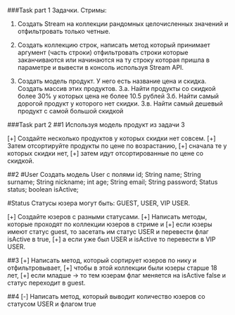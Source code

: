 ###Task part 1
   Задачки. Стримы:
   1. Создать Stream на коллекции рандомных целочисленных значений и отфильтровать только четные.
      
   2. Создать коллекцию строк, написать метод который принимает аргумент (часть строки)
      отфильтровать строки которые заканчиваются или начинаются на ту строку которая пришла в параметре и вывести в консоль используя Stream API.
   
   3. Создать модель продукт. У него есть название цена и скидка. Создать массив этих продуктов.
      3.а. Найти продукты со скидкой более 30% у которых цена не более 10.5 рублей
      3.б. Найти самый дорогой продукт у которого нет скидки.
      3.в. Найти самый дешевый продукт с самой большой скидкой

###Task part 2
##1
Используя модель продукт из задачи 3

[+] Создайте несколько продуктов у которых скидки нет совсем.
[+] Затем отсортируйте продукты по цене по возрастанию,
[+] сначала те у которых скидки нет,
[+] затем идут отсортированные по цене со скидкой.


##2
#User
Создать модель User с полями
id;
String name;
String surname;
String nickname;
int age;
String email;
String password;
Status status;
boolean isActive;


#Status
Статусы юзера могут быть:
GUEST,
USER,
VIP USER.

[+] Создайте юзеров с разными статусами.
[+] Написать методы, которые проходят по коллекции юзеров в стриме и
   [+] если юзеры имеют статус guest, то
   засетать им статус USER и перевести флаг isActive в true,
   [+] а если уже был USER и isActive то перевести в VIP USER.

##3
[+] Написать метод, который сортирует юзеров по нику и отфильтровывает,
[+] чтобы в этой коллекции были юзеры старше 18 лет,
[+] если младше -> то тем юзерам флаг меняется на isActive false и статус переходит в guest.

##4
[-] Написать метод, который выводит количество юзеров со статусом USER и флагом true
